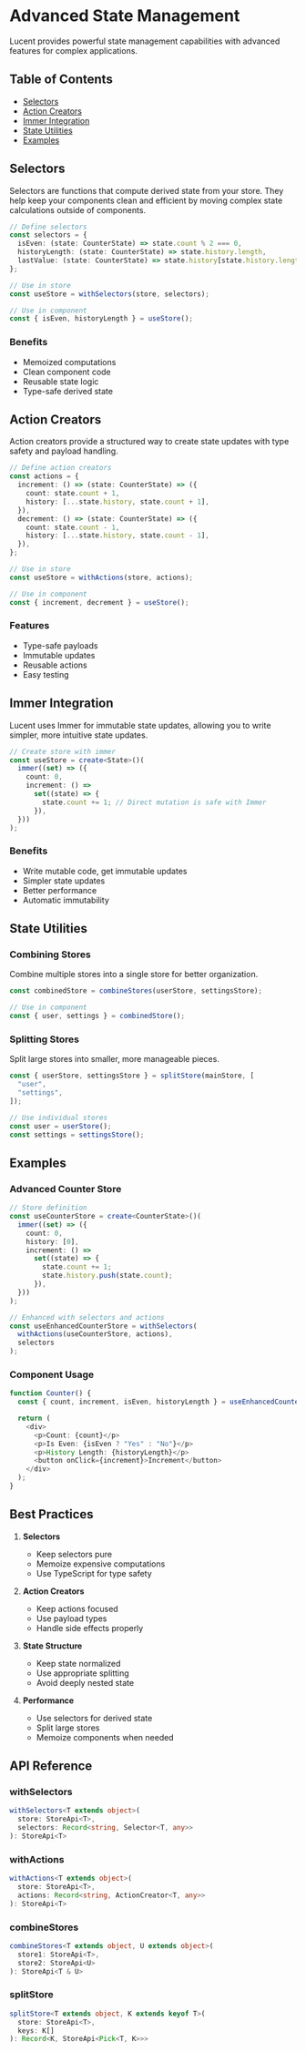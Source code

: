 # Advanced State Management

Lucent provides powerful state management capabilities with advanced features for complex applications.

## Table of Contents

- [Selectors](#selectors)
- [Action Creators](#action-creators)
- [Immer Integration](#immer-integration)
- [State Utilities](#state-utilities)
- [Examples](#examples)

## Selectors

Selectors are functions that compute derived state from your store. They help keep your components clean and efficient by moving complex state calculations outside of components.

```typescript
// Define selectors
const selectors = {
  isEven: (state: CounterState) => state.count % 2 === 0,
  historyLength: (state: CounterState) => state.history.length,
  lastValue: (state: CounterState) => state.history[state.history.length - 1],
};

// Use in store
const useStore = withSelectors(store, selectors);

// Use in component
const { isEven, historyLength } = useStore();
```

### Benefits

- Memoized computations
- Clean component code
- Reusable state logic
- Type-safe derived state

## Action Creators

Action creators provide a structured way to create state updates with type safety and payload handling.

```typescript
// Define action creators
const actions = {
  increment: () => (state: CounterState) => ({
    count: state.count + 1,
    history: [...state.history, state.count + 1],
  }),
  decrement: () => (state: CounterState) => ({
    count: state.count - 1,
    history: [...state.history, state.count - 1],
  }),
};

// Use in store
const useStore = withActions(store, actions);

// Use in component
const { increment, decrement } = useStore();
```

### Features

- Type-safe payloads
- Immutable updates
- Reusable actions
- Easy testing

## Immer Integration

Lucent uses Immer for immutable state updates, allowing you to write simpler, more intuitive state updates.

```typescript
// Create store with immer
const useStore = create<State>()(
  immer((set) => ({
    count: 0,
    increment: () =>
      set((state) => {
        state.count += 1; // Direct mutation is safe with Immer
      }),
  }))
);
```

### Benefits

- Write mutable code, get immutable updates
- Simpler state updates
- Better performance
- Automatic immutability

## State Utilities

### Combining Stores

Combine multiple stores into a single store for better organization.

```typescript
const combinedStore = combineStores(userStore, settingsStore);

// Use in component
const { user, settings } = combinedStore();
```

### Splitting Stores

Split large stores into smaller, more manageable pieces.

```typescript
const { userStore, settingsStore } = splitStore(mainStore, [
  "user",
  "settings",
]);

// Use individual stores
const user = userStore();
const settings = settingsStore();
```

## Examples

### Advanced Counter Store

```typescript
// Store definition
const useCounterStore = create<CounterState>()(
  immer((set) => ({
    count: 0,
    history: [0],
    increment: () =>
      set((state) => {
        state.count += 1;
        state.history.push(state.count);
      }),
  }))
);

// Enhanced with selectors and actions
const useEnhancedCounterStore = withSelectors(
  withActions(useCounterStore, actions),
  selectors
);
```

### Component Usage

```typescript
function Counter() {
  const { count, increment, isEven, historyLength } = useEnhancedCounterStore();

  return (
    <div>
      <p>Count: {count}</p>
      <p>Is Even: {isEven ? "Yes" : "No"}</p>
      <p>History Length: {historyLength}</p>
      <button onClick={increment}>Increment</button>
    </div>
  );
}
```

## Best Practices

1. **Selectors**

   - Keep selectors pure
   - Memoize expensive computations
   - Use TypeScript for type safety

2. **Action Creators**

   - Keep actions focused
   - Use payload types
   - Handle side effects properly

3. **State Structure**

   - Keep state normalized
   - Use appropriate splitting
   - Avoid deeply nested state

4. **Performance**
   - Use selectors for derived state
   - Split large stores
   - Memoize components when needed

## API Reference

### withSelectors

```typescript
withSelectors<T extends object>(
  store: StoreApi<T>,
  selectors: Record<string, Selector<T, any>>
): StoreApi<T>
```

### withActions

```typescript
withActions<T extends object>(
  store: StoreApi<T>,
  actions: Record<string, ActionCreator<T, any>>
): StoreApi<T>
```

### combineStores

```typescript
combineStores<T extends object, U extends object>(
  store1: StoreApi<T>,
  store2: StoreApi<U>
): StoreApi<T & U>
```

### splitStore

```typescript
splitStore<T extends object, K extends keyof T>(
  store: StoreApi<T>,
  keys: K[]
): Record<K, StoreApi<Pick<T, K>>>
```
